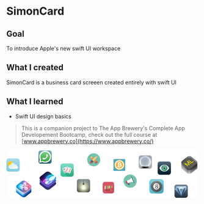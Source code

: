 

# SimonCard

## Goal

To introduce Apple's new swift UI workspace

## What I created

SimonCard is a business card screeen created entirely with swift UI

## What I learned

* Swift UI design basics


>This is a companion project to The App Brewery's Complete App Developement Bootcamp, check out the full course at [www.appbrewery.co](https://www.appbrewery.co/)

![End Banner](Documentation/readme-end-banner.png)
